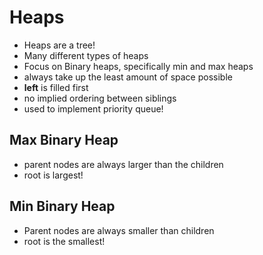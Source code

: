 # Heaps

- Heaps are a tree!
- Many different types of heaps
- Focus on Binary heaps, specifically min and max heaps
- always take up the least amount of space possible
- **left** is filled first
- no implied ordering between siblings
- used to implement priority queue!

## Max Binary Heap

- parent nodes are always larger than the children
- root is largest!

## Min Binary Heap

- Parent nodes are always smaller than children
- root is the smallest!
